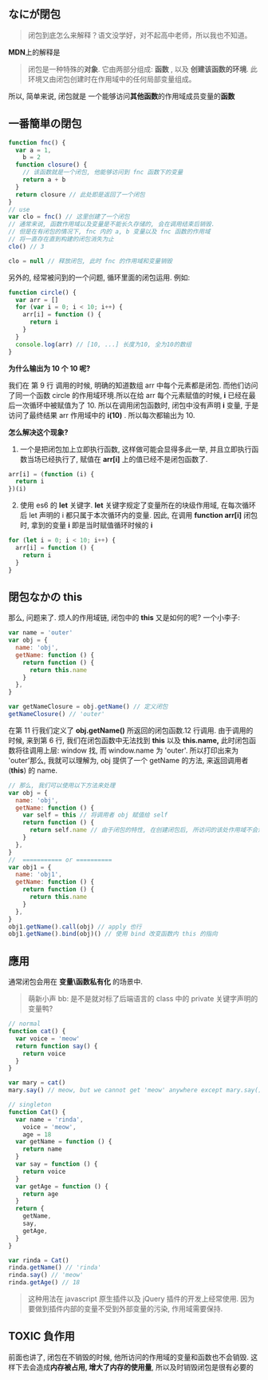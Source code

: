 ## なにが閉包

> 闭包到底怎么来解释？语文没学好，对不起高中老师，所以我也不知道。

**MDN**上的解释是

> 闭包是一种特殊的**对象**. 它由两部分组成: **函数** , 以及 **创建该函数的环境**. 此环境又由闭包创建时在作用域中的任何局部变量组成。

所以, 简单来说, 闭包就是 一个能够访问**其他函数**的作用域成员变量的**函数** 

## 一番簡単の閉包

```javascript
function fnc() {
  var a = 1,
    b = 2
  function closure() {
    // 该函数就是一个闭包, 他能够访问到 fnc 函数下的变量
    return a + b
  }
  return closure // 此处即是返回了一个闭包
}
// use
var clo = fnc() // 这里创建了一个闭包
// 通常来说, 函数作用域以及变量是不能长久存储的, 会在调用结束后销毁.
// 但是在有闭包的情况下, fnc 内的 a, b 变量以及 fnc 函数的作用域
// 将一直存在直到构建的闭包消失为止
clo() // 3

clo = null // 释放闭包, 此时 fnc 的作用域和变量销毁
```

另外的, 经常被问到的一个问题, 循环里面的闭包运用.
例如:

```javascript
function circle() {
  var arr = []
  for (var i = 0; i < 10; i++) {
    arr[i] = function () {
      return i
    }
  }
  console.log(arr) // [10, ...] 长度为10, 全为10的数组
}
```

**为什么输出为 10 个 10 呢?**

我们在 第 9 行 调用的时候, 明确的知道数组 arr 中每个元素都是闭包. 而他们访问了同一个函数 circle 的作用域环境.所以在给 arr 每个元素赋值的时候, **i** 已经在最后一次循环中被赋值为了 10. 所以在调用闭包函数时, 闭包中没有声明 **i** 变量, 于是访问了最终结果 arr 作用域中的 **i(10)** . 所以每次都输出为 10.

**怎么解决这个现象?**

1. 一个是把闭包加上立即执行函数, 这样做可能会显得多此一举, 并且立即执行函数当场已经执行了, 赋值在 **arr[i]** 上的值已经不是闭包函数了.

```javascript
arr[i] = (function (i) {
  return i
})(i)
```

2. 使用 es6 的 **let** 关键字. **let** 关键字规定了变量所在的块级作用域, 在每次循环后 let 声明的 i 都只属于本次循环内的变量. 因此, 在调用 **function arr[i]** 闭包时, 拿到的变量 **i** 即是当时赋值循环时候的 **i**

```javascript
for (let i = 0; i < 10; i++) {
  arr[i] = function () {
    return i
  }
}
```

## 閉包なかの this

那么, 问题来了. 烦人的作用域链, 闭包中的 **this** 又是如何的呢?
一个小李子:

```javascript
var name = 'outer'
var obj = {
  name: 'obj',
  getName: function () {
    return function () {
      return this.name
    }
  },
}

var getNameClosure = obj.getName() // 定义闭包
getNameClosure() // 'outer'
```

在第 11 行我们定义了 **obj.getName()** 所返回的闭包函数.12 行调用. 由于调用的时候, 来到第 6 行, 我们在闭包函数中无法找到 **this** 以及 **this.name,** 此时闭包函数将往调用上层: window 找, 而 window.name 为 'outer'. 所以打印出来为 'outer'那么, 我就可以理解为, obj 提供了一个 getName 的方法, 来返回调用者 (**this**) 的 name.

```javascript
// 那么, 我们可以使用以下方法来处理
var obj = {
  name: 'obj',
  getName: function () {
    var self = this // 将调用者 obj 赋值给 self
    return function () {
      return self.name // 由于闭包的特性, 在创建闭包后, 所访问的该处作用域不会消失, self = obj
    }
  },
}
//  =========== or ==========
var obj1 = {
  name: 'obj1',
  getName: function () {
    return function () {
      return this.name
    }
  },
}
obj1.getName().call(obj) // apply 也行
obj1.getName().bind(obj)() // 使用 bind 改变函数内 this 的指向
```

## 應用

通常闭包会用在 **变量\函数私有化** 的场景中.

> 萌新小声 bb: 是不是就对标了后端语言的 class 中的 private 关键字声明的变量鸭?

```javascript
// normal
function cat() {
  var voice = 'meow'
  return function say() {
    return voice
  }
}

var mary = cat()
mary.say() // meow, but we cannot get 'meow' anywhere except mary.say()

// singleton
function Cat() {
  var name = 'rinda',
    voice = 'meow',
    age = 18
  var getName = function () {
    return name
  }
  var say = function () {
    return voice
  }
  var getAge = function () {
    return age
  }
  return {
    getName,
    say,
    getAge,
  }
}

var rinda = Cat()
rinda.getName() // 'rinda'
rinda.say() // 'meow'
rinda.getAge() // 18
```

> 这种用法在 javascript 原生插件以及 jQuery 插件的开发上经常使用. 因为要做到插件内部的变量不受到外部变量的污染, 作用域需要保持.

## TOXIC 負作用

前面也讲了, 闭包在不销毁的时候, 他所访问的作用域的变量和函数也不会销毁. 这样下去会造成**内存被占用, 增大了内存的使用量**, 所以及时销毁闭包是很有必要的
